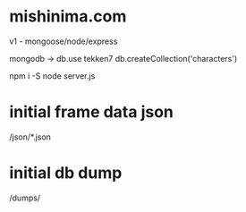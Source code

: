 # mishinima.com
v1 - mongoose/node/express

mongodb ->
 db.use tekken7
 db.createCollection('characters')

npm i -S 
node server.js

# initial frame data json
/json/*.json

# initial db dump
/dumps/
